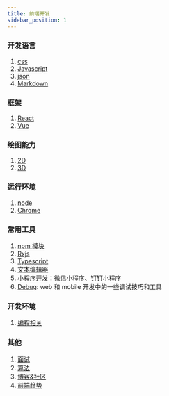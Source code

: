 ```yaml
---
title: 前端开发
sidebar_position: 1
---
```


### 开发语言

1. [css](./css/index.md)
2. [Javascript](./Javascript/Index.md)
3. [json](./json.md)
4. [Markdown](./Markdown.md)

### 框架

1. [React](./React/index.md)
2. [Vue](./Vue/index.md)

### 绘图能力

1. [2D](./web-render/2D/Pixi.js.md)
2. [3D](./web-render/3D/index.md)

### 运行环境

1. [node](./node/index.md)
2. [Chrome](./Chrome/Index.md)

### 常用工具

1. [npm 模块](./npm/React_Router.md)
2. [Rxjs](./Rxjs.md)
3. [Typescript](./Typescript.md)
4. [文本编辑器](./text-editor.md)
5. [小程序开发](./webapp.md)：微信小程序、钉钉小程序
6. [Debug](./Debug.md): web 和 mobile 开发中的一些调试技巧和工具

### 开发环境

1. [编程相关](./code/index.md)

### 其他

1. [面试](./Interview.md)
2. [算法](./Algorithm.md)
3. [博客&社区](./blog.md)
4. [前端趋势](./Trend.md)
